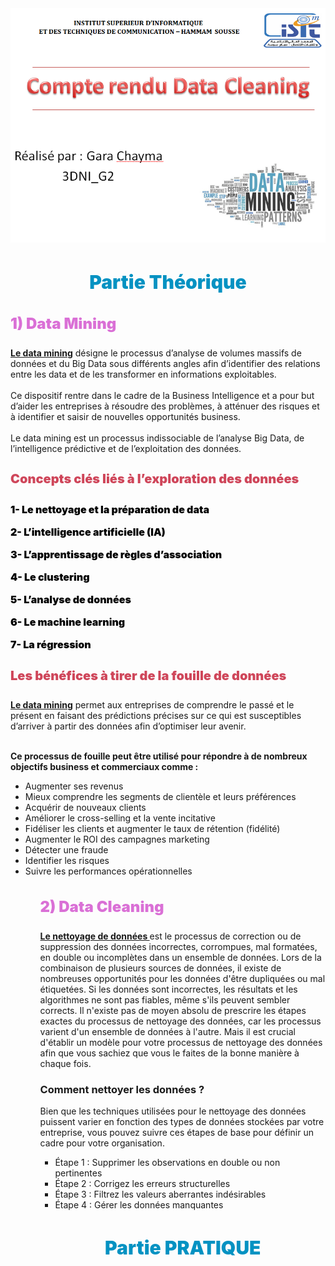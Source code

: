 <img src="data-mining.png">
<h3 style ="color : #0492C2 ; font-size: 30px; font-weight:900;  text-align: center;"> Partie Théorique </h3>
<h3 style ="color : #da70d6 ; font-size: 24px; font-weight:900;"> 1) Data Mining </h3>
<P><u><b>    Le data mining</b></u> désigne le processus d’analyse de volumes massifs de données et du Big Data sous différents angles afin d’identifier des relations entre les data et de les transformer en informations exploitables.
    <BR>
       <br>   Ce dispositif rentre dans le cadre de la Business Intelligence et a pour but d’aider les entreprises à résoudre des problèmes, à atténuer des risques et à identifier et saisir de nouvelles opportunités business.
        <BR>
        <br>Le data mining est un processus indissociable de l’analyse Big Data, de l’intelligence prédictive et de l’exploitation des données.
<h4 style ="color : #cf465a ; font-size: 20px; font-weight:900;"> Concepts clés liés à l’exploration des données </h4>
          <p style ="color : #000000 ; font-size: 16px; font-weight:900;">1- Le nettoyage et la préparation de data </p>
          <p style ="color : #000000 ; font-size: 16px; font-weight:900;">2- L’intelligence artificielle (IA)  </p>
          <p style ="color : #000000 ; font-size: 16px; font-weight:900;">3- L’apprentissage de règles d’association </p>
          <p style ="color : #000000 ; font-size: 16px; font-weight:900;">4- Le clustering </p>
          <p style ="color : #000000 ; font-size: 16px; font-weight:900;">5- L’analyse de données </p>
          <p style ="color : #000000 ; font-size: 16px; font-weight:900;">6- Le machine learning </p>
          <p style ="color : #000000 ; font-size: 16px; font-weight:900;">7- La régression</p>
<h4 style ="color : #cf465a ; font-size: 20px; font-weight:900;"> Les bénéfices à tirer de la fouille de données </h4>
           <p><u><b>Le data mining</b></u> permet aux entreprises de comprendre le passé et le présent en faisant des prédictions précises sur ce qui est susceptibles d’arriver à partir des données afin d’optimiser leur avenir.</p>
<br>
<b>Ce processus de fouille peut être utilisé pour répondre à de nombreux objectifs business et commerciaux comme :</b>


<ul>
<li>Augmenter ses revenus</li>
<li>Mieux comprendre les segments de clientèle et leurs préférences</li>
<li>Acquérir de nouveaux clients</li>
<li>Améliorer le cross-selling et la vente incitative</li>
<li>Fidéliser les clients et augmenter le taux de rétention (fidélité)</li>
<li>Augmenter le ROI des campagnes marketing</li>
<li>Détecter une fraude</li>
<li>Identifier les risques</li>
<li>Suivre les performances opérationnelles</li><ul>
<h3 style ="color : #da70d6 ; font-size: 24px; font-weight:900;"> 2) Data Cleaning </h3>
    <p><B><U>Le nettoyage de données </U></B> est le processus de correction ou de suppression des données incorrectes, corrompues, mal formatées, en double ou incomplètes dans un ensemble de données. Lors de la combinaison de plusieurs sources de données, il existe de nombreuses opportunités pour les données d'être dupliquées ou mal étiquetées. Si les données sont incorrectes, les résultats et les algorithmes ne sont pas fiables, même s'ils peuvent sembler corrects. Il n'existe pas de moyen absolu de prescrire les étapes exactes du processus de nettoyage des données, car les processus varient d'un ensemble de données à l'autre. Mais il est crucial d'établir un modèle pour votre processus de nettoyage des données afin que vous sachiez que vous le faites de la bonne manière à chaque fois.</p>
 <H3>Comment nettoyer les données ?</H3>
<P>Bien que les techniques utilisées pour le nettoyage des données puissent varier en fonction des types de données stockées par votre entreprise, vous pouvez suivre ces étapes de base pour définir un cadre pour votre organisation.</P>
<UL><LI>Étape 1 : Supprimer les observations en double ou non pertinentes</LI>
<LI>Étape 2 : Corrigez les erreurs structurelles</LI>
<LI>Étape 3 : Filtrez les valeurs aberrantes indésirables</LI>
<LI>Étape 4 : Gérer les données manquantes</LI>
    
</UL>
 <h3 style ="color : #0492C2 ; font-size: 30px; font-weight:900;  text-align: center;"> Partie PRATIQUE </h3>
    
